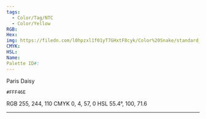 ```yaml
---
tags:
  - Color/Tag/NTC
  - Color/Yellow
RGB: 
Hex: 
img: https://filedn.com/l0hpzxl1f01yT7GHxtF8cyk/Color%20Snake/standard_csv_to_svg/FFF46E.svg
CMYK: 
HSL: 
Name: 
Palette ID#:
---
```

Paris Daisy
```palette
#FFF46E
```
RGB 255, 244, 110
CMYK	0, 4, 57, 0
HSL	55.4°, 100, 71.6

---

